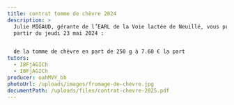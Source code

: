 ```yaml
---
title: contrat tomme de chèvre 2024
description: >
  Julie MIGAUD, gérante de l’EARL de la Voie lactée de Neuillé, vous propose à
  partir du jeudi 23 mai 2024 :


  de la tomme de chèvre en part de 250 g à 7.60 € la part
tutors:
  - I8FjAGICh
  - I8FjAGICh
producer: oahMVY_bh
photoUrl: /uploads/images/fromage-de-chevre.jpg
documentPath: /uploads/files/contrat-chevre-2025.pdf
---
```

